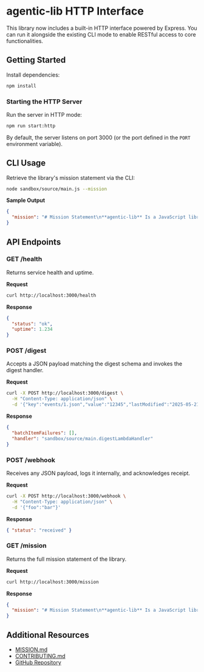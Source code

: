 # agentic-lib HTTP Interface

This library now includes a built-in HTTP interface powered by Express. You can run it alongside the existing CLI mode to enable RESTful access to core functionalities.

## Getting Started

Install dependencies:

```bash
npm install
```

### Starting the HTTP Server

Run the server in HTTP mode:

```bash
npm run start:http
```

By default, the server listens on port 3000 (or the port defined in the `PORT` environment variable).

## CLI Usage

Retrieve the library's mission statement via the CLI:

```bash
node sandbox/source/main.js --mission
```

**Sample Output**

```json
{
  "mission": "# Mission Statement\n**agentic-lib** Is a JavaScript library which can be used as a drop in JS implementation or wholesale replacement for the steps, jobs, and re-usable workflows below in this repository. It is designed to be used in a GitHub Actions workflow to enable your repository to operate in an “agentic” manner. In our system, autonomous workflows communicate through branches and issues to continuously review, fix, update, and evolve your code. Each workflow is designed to be invoked using GitHub’s `workflow_call` event, so they can be composed together like an SDK."  
}
```

## API Endpoints

### GET /health

Returns service health and uptime.

**Request**

```bash
curl http://localhost:3000/health
```

**Response**

```json
{
  "status": "ok",
  "uptime": 1.234
}
```

### POST /digest

Accepts a JSON payload matching the digest schema and invokes the digest handler.

**Request**

```bash
curl -X POST http://localhost:3000/digest \
  -H "Content-Type: application/json" \
  -d '{"key":"events/1.json","value":"12345","lastModified":"2025-05-21T00:00:00Z"}'
```

**Response**

```json
{
  "batchItemFailures": [],
  "handler": "sandbox/source/main.digestLambdaHandler"
}
```

### POST /webhook

Receives any JSON payload, logs it internally, and acknowledges receipt.

**Request**

```bash
curl -X POST http://localhost:3000/webhook \
  -H "Content-Type: application/json" \
  -d '{"foo":"bar"}'
```

**Response**

```json
{ "status": "received" }
```

### GET /mission

Returns the full mission statement of the library.

**Request**

```bash
curl http://localhost:3000/mission
```

**Response**

```json
{
  "mission": "# Mission Statement\n**agentic-lib** Is a JavaScript library which can be used as a drop in JS implementation or wholesale replacement for the steps, jobs, and re-usable workflows below in this repository. It is designed to be used in a GitHub Actions workflow to enable your repository to operate in an “agentic” manner. In our system, autonomous workflows communicate through branches and issues to continuously review, fix, update, and evolve your code. Each workflow is designed to be invoked using GitHub’s `workflow_call` event, so they can be composed together like an SDK."
}
```

## Additional Resources

- [MISSION.md](../MISSION.md)
- [CONTRIBUTING.md](../CONTRIBUTING.md)
- [GitHub Repository](https://github.com/xn-intenton-z2a/agentic-lib)
